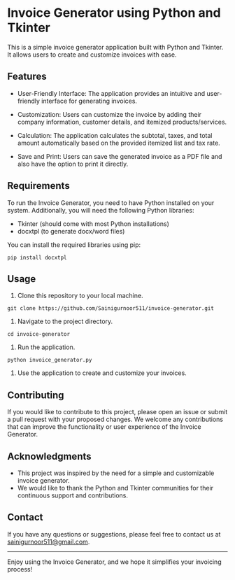 Invoice Generator using Python and Tkinter
==========================================

This is a simple invoice generator application built with Python and Tkinter. It allows users to create and customize invoices with ease.

Features
--------

-   User-Friendly Interface: The application provides an intuitive and user-friendly interface for generating invoices.

-   Customization: Users can customize the invoice by adding their company information, customer details, and itemized products/services.

-   Calculation: The application calculates the subtotal, taxes, and total amount automatically based on the provided itemized list and tax rate.

-   Save and Print: Users can save the generated invoice as a PDF file and also have the option to print it directly.

Requirements
------------

To run the Invoice Generator, you need to have Python installed on your system. Additionally, you will need the following Python libraries:

-   Tkinter (should come with most Python installations)
-   docxtpl (to generate docx/word files)

You can install the required libraries using pip:

`pip install docxtpl`

Usage
-----

1.  Clone this repository to your local machine.

`git clone https://github.com/Sainigurnoor511/invoice-generator.git`

1.  Navigate to the project directory.

`cd invoice-generator`

1.  Run the application.

`python invoice_generator.py`

1.  Use the application to create and customize your invoices.

<!-- Screenshots
-----------

![Invoice Generator Screenshot](https://chat.openai.com/c/screenshots/screenshot.png) -->

Contributing
------------

If you would like to contribute to this project, please open an issue or submit a pull request with your proposed changes. We welcome any contributions that can improve the functionality or user experience of the Invoice Generator.

Acknowledgments
---------------

-   This project was inspired by the need for a simple and customizable invoice generator.
-   We would like to thank the Python and Tkinter communities for their continuous support and contributions.

Contact
-------

If you have any questions or suggestions, please feel free to contact us at <sainigurnoor511@gmail.com>.

* * * * *

Enjoy using the Invoice Generator, and we hope it simplifies your invoicing process!